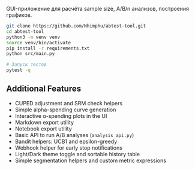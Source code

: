 GUI-приложение для расчёта sample size, A/B/n анализов, построения графиков.

```bash
git clone https://github.com/Nhimphu/abtest-tool.git
cd abtest-tool
python3 -m venv venv
source venv/bin/activate
pip install -r requirements.txt
python src/main.py

# Запуск тестов
pytest -q
```

## Additional Features

- CUPED adjustment and SRM check helpers
- Simple alpha-spending curve generation
- Interactive α-spending plots in the UI
- Markdown export utility
- Notebook export utility
- Basic API to run A/B analyses (`analysis_api.py`)
- Bandit helpers: UCB1 and epsilon-greedy
- Webhook helper for early stop notifications
- Light/Dark theme toggle and sortable history table
- Simple segmentation helpers and custom metric expressions

